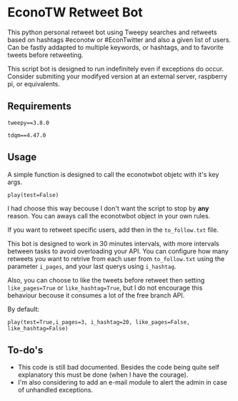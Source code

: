 # EconoTW Retweet Bot
This python personal retweet bot using Tweepy searches and retweets based on hashtags #econotw or #EconTwitter and also a given list of users. Can be fastly addapted to multiple keywords, or hashtags, and to favorite tweets before retweeting.

This script bot is designed to run indefinitely even if exceptions do occur. Consider submiting your modifyed version at an external server, raspberry pi, or equivalents.

Requirements
----------

`tweepy==3.8.0`

`tdqm==4.47.0`

Usage
----------

A simple function is designed to call the econotwbot objetc with it's key args.

```
play(test=False)
```

I had choose this way becouse I don't want the script to stop by **any** reason. You can aways call the econotwbot object in your own rules.

If you want to retweet specific users, add then in the `to_follow.txt` file.

This bot is designed to work in 30 minutes intervals, with more intervals between tasks to avoid overloading your API. You can configure how many retweets you want to retrive from each user from `to_follow.txt` using the parameter `i_pages`, and your last querys using `i_hashtag`. 

Also, you can choose to like the tweets before retweet then setting `like_pages=True` or  `like_hashtag=True`, but I do not encourage this behaviour becouse it consumes a lot of the free branch API.

By default:

`play(test=True,i_pages=3, i_hashtag=20, like_pages=False, like_hashtag=False)`

## To-do's

- This code is still bad documented. Besides the code being quite self explanatory this must be done (when I have the courage).
- I'm also considering to add an e-mail module to alert the admin in case of unhandled exceptions.

